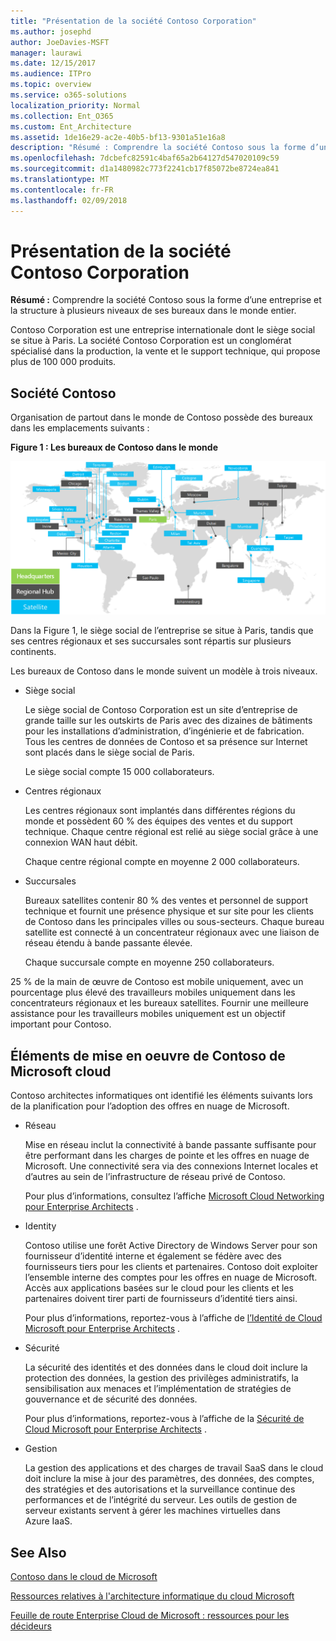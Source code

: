 ```yaml
---
title: "Présentation de la société Contoso Corporation"
ms.author: josephd
author: JoeDavies-MSFT
manager: laurawi
ms.date: 12/15/2017
ms.audience: ITPro
ms.topic: overview
ms.service: o365-solutions
localization_priority: Normal
ms.collection: Ent_O365
ms.custom: Ent_Architecture
ms.assetid: 1de16e29-ac2e-40b5-bf13-9301a51e16a8
description: "Résumé : Comprendre la société Contoso sous la forme d’une entreprise et la structure à plusieurs niveaux de ses bureaux dans le monde entier."
ms.openlocfilehash: 7dcbefc82591c4baf65a2b64127d547020109c59
ms.sourcegitcommit: d1a1480982c773f2241cb17f85072be8724ea841
ms.translationtype: MT
ms.contentlocale: fr-FR
ms.lasthandoff: 02/09/2018
---
```

# <a name="overview-of-the-contoso-corporation"></a>Présentation de la société Contoso Corporation

 **Résumé :** Comprendre la société Contoso sous la forme d’une entreprise et la structure à plusieurs niveaux de ses bureaux dans le monde entier.
  
Contoso Corporation est une entreprise internationale dont le siège social se situe à Paris. La société Contoso Corporation est un conglomérat spécialisé dans la production, la vente et le support technique, qui propose plus de 100 000 produits.  
  
## <a name="the-contoso-corporation"></a>Société Contoso

Organisation de partout dans le monde de Contoso possède des bureaux dans les emplacements suivants :
  
**Figure 1 : Les bureaux de Contoso dans le monde**

![Bureaux de la société Contoso dans le monde entier](images/Contoso_Poster/Contoso_WW_Org.png)

  
Dans la Figure 1, le siège social de l’entreprise se situe à Paris, tandis que ses centres régionaux et ses succursales sont répartis sur plusieurs continents.
  
Les bureaux de Contoso dans le monde suivent un modèle à trois niveaux.
  
- Siège social
    
    Le siège social de Contoso Corporation est un site d’entreprise de grande taille sur les outskirts de Paris avec des dizaines de bâtiments pour les installations d’administration, d’ingénierie et de fabrication. Tous les centres de données de Contoso et sa présence sur Internet sont placés dans le siège social de Paris.
    
    Le siège social compte 15 000 collaborateurs.
    
- Centres régionaux
    
    Les centres régionaux sont implantés dans différentes régions du monde et possèdent 60 % des équipes des ventes et du support technique. Chaque centre régional est relié au siège social grâce à une connexion WAN haut débit.  
    
    Chaque centre régional compte en moyenne 2 000 collaborateurs.
    
- Succursales
    
    Bureaux satellites contenir 80 % des ventes et personnel de support technique et fournit une présence physique et sur site pour les clients de Contoso dans les principales villes ou sous-secteurs. Chaque bureau satellite est connecté à un concentrateur régionaux avec une liaison de réseau étendu à bande passante élevée.
    
    Chaque succursale compte en moyenne 250 collaborateurs.
    
25 % de la main de œuvre de Contoso est mobile uniquement, avec un pourcentage plus élevé des travailleurs mobiles uniquement dans les concentrateurs régionaux et les bureaux satellites. Fournir une meilleure assistance pour les travailleurs mobiles uniquement est un objectif important pour Contoso.
  
## <a name="elements-of-contosos-implementation-of-the-microsoft-cloud"></a>Éléments de mise en oeuvre de Contoso de Microsoft cloud

Contoso architectes informatiques ont identifié les éléments suivants lors de la planification pour l’adoption des offres en nuage de Microsoft.
  
- Réseau
    
    Mise en réseau inclut la connectivité à bande passante suffisante pour être performant dans les charges de pointe et les offres en nuage de Microsoft. Une connectivité sera via des connexions Internet locales et d’autres au sein de l’infrastructure de réseau privé de Contoso.
    
    Pour plus d’informations, consultez l’affiche [Microsoft Cloud Networking pour Enterprise Architects](microsoft-cloud-networking-for-enterprise-architects.md) .
   
- Identity
    
    Contoso utilise une forêt Active Directory de Windows Server pour son fournisseur d’identité interne et également se fédère avec des fournisseurs tiers pour les clients et partenaires. Contoso doit exploiter l’ensemble interne des comptes pour les offres en nuage de Microsoft. Accès aux applications basées sur le cloud pour les clients et les partenaires doivent tirer parti de fournisseurs d’identité tiers ainsi.
    
    Pour plus d’informations, reportez-vous à l’affiche de [l’Identité de Cloud Microsoft pour Enterprise Architects](microsoft-cloud-identity-for-enterprise-architects.md) .
    
- Sécurité
    
    La sécurité des identités et des données dans le cloud doit inclure la protection des données, la gestion des privilèges administratifs, la sensibilisation aux menaces et l’implémentation de stratégies de gouvernance et de sécurité des données.
    
    Pour plus d’informations, reportez-vous à l’affiche de la [Sécurité de Cloud Microsoft pour Enterprise Architects](http://aka.ms/cloudarchsecurity) .
    
- Gestion
    
    La gestion des applications et des charges de travail SaaS dans le cloud doit inclure la mise à jour des paramètres, des données, des comptes, des stratégies et des autorisations et la surveillance continue des performances et de l’intégrité du serveur. Les outils de gestion de serveur existants servent à gérer les machines virtuelles dans Azure IaaS.
    
## <a name="see-also"></a>See Also

[Contoso dans le cloud de Microsoft](contoso-in-the-microsoft-cloud.md)
  
[Ressources relatives à l'architecture informatique du cloud Microsoft](microsoft-cloud-it-architecture-resources.md)

[Feuille de route Enterprise Cloud de Microsoft : ressources pour les décideurs](https://sway.com/FJ2xsyWtkJc2taRD)
 


